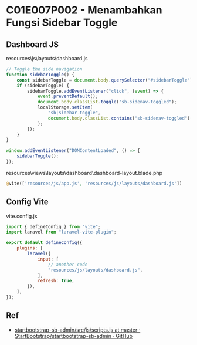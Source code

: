 # C01E007P002 - Menambahkan Fungsi Sidebar Toggle

## Dashboard JS

resources\js\layouts\dashboard.js

```js
// Toggle the side navigation
function sidebarToggle() {
    const sidebarToggle = document.body.querySelector("#sidebarToggle");
    if (sidebarToggle) {
        sidebarToggle.addEventListener("click", (event) => {
            event.preventDefault();
            document.body.classList.toggle("sb-sidenav-toggled");
            localStorage.setItem(
                "sb|sidebar-toggle",
                document.body.classList.contains("sb-sidenav-toggled")
            );
        });
    }
}

window.addEventListener("DOMContentLoaded", () => {
    sidebarToggle();
});
```

resources\views\layouts\dashboard\dashboard-layout.blade.php

```php
@vite(['resources/js/app.js', 'resources/js/layouts/dashboard.js'])
```

## Config Vite

vite.config.js

```js
import { defineConfig } from "vite";
import laravel from "laravel-vite-plugin";

export default defineConfig({
    plugins: [
        laravel({
            input: [
                // another code
                "resources/js/layouts/dashboard.js",
            ],
            refresh: true,
        }),
    ],
});
```

## Ref

- [startbootstrap-sb-admin/src/js/scripts.js at master · StartBootstrap/startbootstrap-sb-admin · GitHub](https://github.com/StartBootstrap/startbootstrap-sb-admin/blob/master/src/js/scripts.js)
